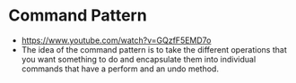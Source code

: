 # Command Pattern

* <https://www.youtube.com/watch?v=GQzfF5EMD7o>
* The idea of the command pattern is to take the different operations that you want something to do and encapsulate them into individual commands that have a perform and an undo method.